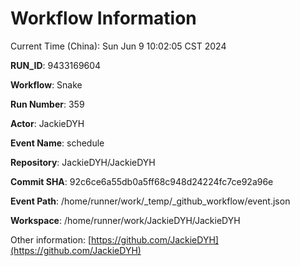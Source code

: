 # Workflow Information

Current Time (China): Sun Jun  9 10:02:05 CST 2024  

**RUN_ID**: 9433169604  

**Workflow**: Snake  

**Run Number**: 359  

**Actor**: JackieDYH  

**Event Name**: schedule  

**Repository**: JackieDYH/JackieDYH  

**Commit SHA**: 92c6ce6a55db0a5ff68c948d24224fc7ce92a96e  

**Event Path**: /home/runner/work/_temp/_github_workflow/event.json  

**Workspace**: /home/runner/work/JackieDYH/JackieDYH  

Other information: [https://github.com/JackieDYH](https://github.com/JackieDYH)
